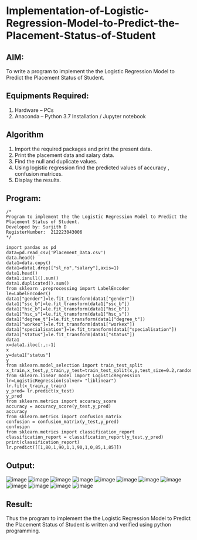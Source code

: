 # Implementation-of-Logistic-Regression-Model-to-Predict-the-Placement-Status-of-Student

## AIM:
To write a program to implement the the Logistic Regression Model to Predict the Placement Status of Student.

## Equipments Required:
1. Hardware – PCs
2. Anaconda – Python 3.7 Installation / Jupyter notebook

## Algorithm
1. Import the required packages and print the present data.
2. Print the placement data and salary data.
3. Find the null and duplicate values.
4. Using logistic regression find the predicted values of accuracy , confusion matrices.
5. Display the results.

## Program:
```
/*
Program to implement the the Logistic Regression Model to Predict the Placement Status of Student.
Developed by: Surjith D
RegisterNumber:  212223043006
*/
```

```
import pandas as pd
data=pd.read_csv('Placement_Data.csv')
data.head()
data1=data.copy()
data1=data1.drop(["sl_no","salary"],axis=1)
data1.head()
data1.isnull().sum()
data1.duplicated().sum()
from sklearn .preprocessing import LabelEncoder
le=LabelEncoder()
data1["gender"]=le.fit_transform(data1["gender"])
data1["ssc_b"]=le.fit_transform(data1["ssc_b"])
data1["hsc_b"]=le.fit_transform(data1["hsc_b"])
data1["hsc_s"]=le.fit_transform(data1["hsc_s"])
data1["degree_t"]=le.fit_transform(data1["degree_t"])
data1["workex"]=le.fit_transform(data1["workex"])
data1["specialisation"]=le.fit_transform(data1["specialisation"])
data1["status"]=le.fit_transform(data1["status"])
data1
x=data1.iloc[:,:-1]
x
y=data1["status"]
y
from sklearn.model_selection import train_test_split
x_train,x_test,y_train,y_test=train_test_split(x,y,test_size=0.2,random_state=0)
from sklearn.linear_model import LogisticRegression
lr=LogisticRegression(solver= "liblinear")
lr.fit(x_train,y_train)
y_pred= lr.predict(x_test)
y_pred
from sklearn.metrics import accuracy_score
accuracy = accuracy_score(y_test,y_pred)
accuracy
from sklearn.metrics import confusion_matrix
confusion = confusion_matrix(y_test,y_pred)
confusion
from sklearn.metrics import classification_report
classification_report = classification_report(y_test,y_pred)
print(classification_report)
lr.predict([[1,80,1,90,1,1,90,1,0,85,1,85]])

```
## Output:
![image](https://github.com/user-attachments/assets/71896723-159b-4463-ad9a-c5c10a89a960)
![image](https://github.com/user-attachments/assets/25afe8d6-483d-4c0c-acff-fa52ad652be0)
![image](https://github.com/user-attachments/assets/f00fcd8d-0aaf-4910-85e7-0dbdd6acfc77)
![image](https://github.com/user-attachments/assets/9a46233d-909f-4ea7-8ea3-60da937b1e02)
![image](https://github.com/user-attachments/assets/43349ff1-fd73-4497-b131-a2834edce374)
![image](https://github.com/user-attachments/assets/96e1ff24-42e6-4b00-9d3d-a67c7450f61d)
![image](https://github.com/user-attachments/assets/5e72c82a-7e76-47f0-bd67-dfa4402dc295)
![image](https://github.com/user-attachments/assets/90030462-1d2e-4909-bfee-853bd4327895)
![image](https://github.com/user-attachments/assets/4719f16f-d5b2-4761-b1d6-9af358b8778d)
![image](https://github.com/user-attachments/assets/0d9def67-2eb1-41fa-a576-0a5d7cd02977)
![image](https://github.com/user-attachments/assets/b1a554df-6803-4c9f-af08-22a417bcf65f)
![image](https://github.com/user-attachments/assets/2322afff-aae0-4c31-93d5-b41065ec3782)


## Result:
Thus the program to implement the the Logistic Regression Model to Predict the Placement Status of Student is written and verified using python programming.
